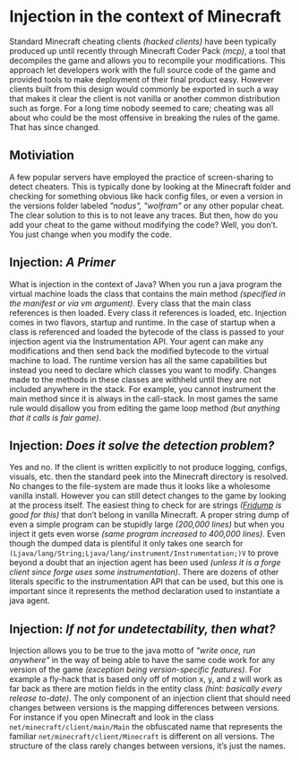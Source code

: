 # Injection in the context of Minecraft

Standard Minecraft cheating clients _(hacked clients)_ have been typically produced up until recently through Minecraft Coder Pack _(mcp)_, a tool that decompiles the game and allows you to recompile your modifications. This approach let developers work with the full source code of the game and provided tools to make deployment of their final product easy. However clients built from this design would commonly be exported in such a way that makes it clear the client is not vanilla or another common distribution such as forge. For a long time nobody seemed to care; cheating was all about who could be the most offensive in breaking the rules of the game. That has since changed.

## Motiviation

A few popular servers have employed the practice of screen-sharing to detect cheaters. This is typically done by looking at the Minecraft folder and checking for something obvious like hack config files, or even a version in the versions folder labeled _"nodus", "wolfram"_ or any other popular cheat. The clear solution to this is to not leave any traces. But then, how do you add your cheat to the game without modifying the code? Well, you don’t. You just change when you modify the code. 

## Injection: _A Primer_

What is injection in the context of Java? When you run a java program the virtual machine loads the class that contains the main method _(specified in the manifest or via vm argument)_. Every class that the main class references is then loaded. Every class it references is loaded, etc. Injection comes in two flavors, startup and runtime. In the case of startup when a class is referenced and loaded the bytecode of the class is passed to your injection agent via the Instrumentation API.  Your agent can make any modifications and then send back the modified bytecode to the virtual machine to load. The runtime version has all the same capabilities but instead you need to declare which classes you want to modify. Changes made to the methods in these classes are withheld until they are not included anywhere in the stack. For example, you cannot instrument the main method since it is always in the call-stack. In most games the same rule would disallow you from editing the game loop method _(but anything that it calls is fair game)_.

## Injection: _Does it solve the detection problem?_

Yes and no. If the client is written explicitly to not produce logging, configs, visuals, etc. then the standard peek into the Minecraft directory is resolved. No changes to the file-system are made thus it looks like a wholesome vanilla install. However you can still detect changes to the game by looking at the process itself. The easiest thing to check for are strings _([Fridump](https://github.com/Nightbringer21/fridump) is good for this)_ that don’t belong in vanilla Minecraft. A proper string dump of even a simple program can be stupidly large _(200,000 lines)_ but when you inject it gets even worse _(same program increased to 400,000 lines)_. Even though the dumped data is plentiful it only takes one search for `(Ljava/lang/String;Ljava/lang/instrument/Instrumentation;)V` to prove beyond a doubt that an injection agent has been used _(unless it is a forge client since forge uses some instrumentation)_. There are dozens of other literals specific to the instrumentation API that can be used, but this one is important since it represents the method declaration used to instantiate a java agent. 

## Injection: _If not for undetectability, then what?_

Injection allows you to be true to the java motto of _"write once, run anywhere"_ in the way of being able to have the same code work for any version of the game _(exception being version-specific features)_. For example a fly-hack that is based only off of motion x, y, and z will work as far back as there are motion fields in the entity class _(hint: basically every release to-date)_. The only component of an injection client that should need changes between versions is the mapping differences between versions. For instance if you open Minecraft and look in the class `net/minecraft/client/main/Main` the obfuscated name that represents the familiar `net/minecraft/client/Minecraft` is different on all versions. The structure of the class rarely changes between versions, it’s just the names.